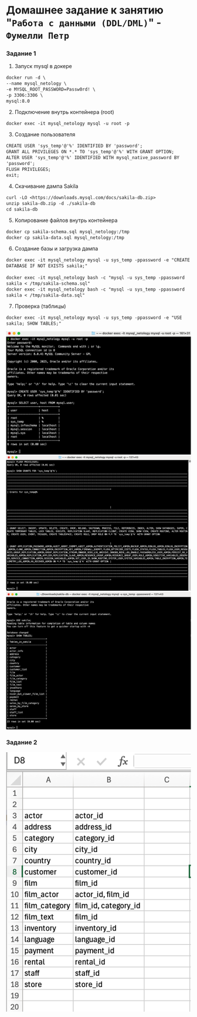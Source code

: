 # Домашнее задание к занятию "`Работа с данными (DDL/DML)`" - `Фумелли Петр`

### Задание 1

  1. Запуск mysql в докере

```
docker run -d \
--name mysql_netology \
-e MYSQL_ROOT_PASSWORD=Passw0rd! \
-p 3306:3306 \
mysql:8.0
```

  2. Подключение внутрь контейнера (root)

```
docker exec -it mysql_netology mysql -u root -p
```

  3. Cоздание пользователя

```
CREATE USER 'sys_temp'@'%' IDENTIFIED BY 'password';
GRANT ALL PRIVILEGES ON *.* TO 'sys_temp'@'%' WITH GRANT OPTION;
ALTER USER 'sys_temp'@'%' IDENTIFIED WITH mysql_native_password BY 'password';
FLUSH PRIVILEGES;
exit;
```

  4. Cкачивание дампа Sakila

```
curl -LO <https://downloads.mysql.com/docs/sakila-db.zip>
unzip sakila-db.zip -d ./sakila-db
cd sakila-db
```

  5. Копирование файлов внутрь контейнера

```
docker cp sakila-schema.sql mysql_netology:/tmp
docker cp sakila-data.sql mysql_netology:/tmp
```

  6. Создание базы и загрузка дампа

```
docker exec -it mysql_netology mysql -u sys_temp -ppassword -e "CREATE DATABASE IF NOT EXISTS sakila;"

docker exec -it mysql_netology bash -c "mysql -u sys_temp -ppassword sakila < /tmp/sakila-schema.sql"
docker exec -it mysql_netology bash -c "mysql -u sys_temp -ppassword sakila < /tmp/sakila-data.sql"
```

  7. Проверка (таблицы)

```
docker exec -it mysql_netology mysql -u sys_temp -ppassword -e "USE sakila; SHOW TABLES;"
```

![alt text](https://github.com/PeterFumelli/DDL-DML/blob/main/img/SELECT_user.png)
![alt text](https://github.com/PeterFumelli/DDL-DML/blob/main/img/SHOW_GRANTS.png)
![alt text](https://github.com/PeterFumelli/DDL-DML/blob/main/img/USE_sakila.png)

### Задание 2

![alt text](https://github.com/PeterFumelli/DDL-DML/blob/main/img/Excel.png)

